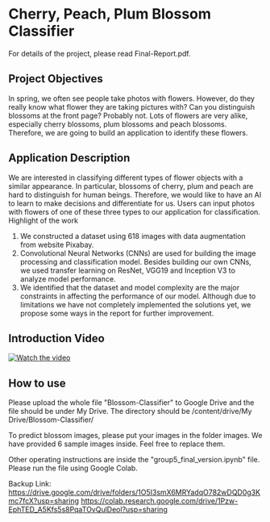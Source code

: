 # Cherry, Peach, Plum Blossom Classifier

For details of the project, please read Final-Report.pdf.
## Project Objectives
In spring, we often see people take photos with flowers. However, do they really know what
flower they are taking pictures with? Can you distinguish blossoms at the front page? Probably
not. Lots of flowers are very alike, especially cherry blossoms, plum blossoms and peach
blossoms. Therefore, we are going to build an application to identify these flowers.
## Application Description
We are interested in classifying different types of flower objects with a similar appearance. In
particular, blossoms of cherry, plum and peach are hard to distinguish for human beings.
Therefore, we would like to have an AI to learn to make decisions and differentiate for us. Users
can input photos with flowers of one of these three types to our application for classification.
Highlight of the work
1. We constructed a dataset using 618 images with data
augmentation from website Pixabay.
2. Convolutional Neural Networks (CNNs) are used for building the
image processing and classification model. Besides building our
own CNNs, we used transfer learning on ResNet, VGG19 and
Inception V3 to analyze model performance.
3. We identified that the dataset and model complexity are the
major constraints in affecting the performance of our model.
Although due to limitations we have not completely implemented
the solutions yet, we propose some ways in the report for further
improvement.
## Introduction Video
[![Watch the video](https://img.youtube.com/vi/pPT-jrxJrn4/maxresdefault.jpg)](https://youtu.be/pPT-jrxJrn4)

## How to use
Please upload the whole file "Blossom-Classifier" to Google Drive and the file should be under My Drive.
The directory should be /content/drive/My Drive/Blossom-Classifier/

To predict blossom images, please put your images in the folder images. 
We have provided 6 sample images inside. Feel free to replace them.

Other operating instructions are inside the "group5_final_version.ipynb" file. Please run the file using Google Colab.

Backup Link:
https://drive.google.com/drive/folders/1O5I3smX6MRYadqO782wDQD0g3Kmc7fcX?usp=sharing
https://colab.research.google.com/drive/1Pzw-EphTED_A5Kfs5s8PqaTOvQulDeol?usp=sharing
